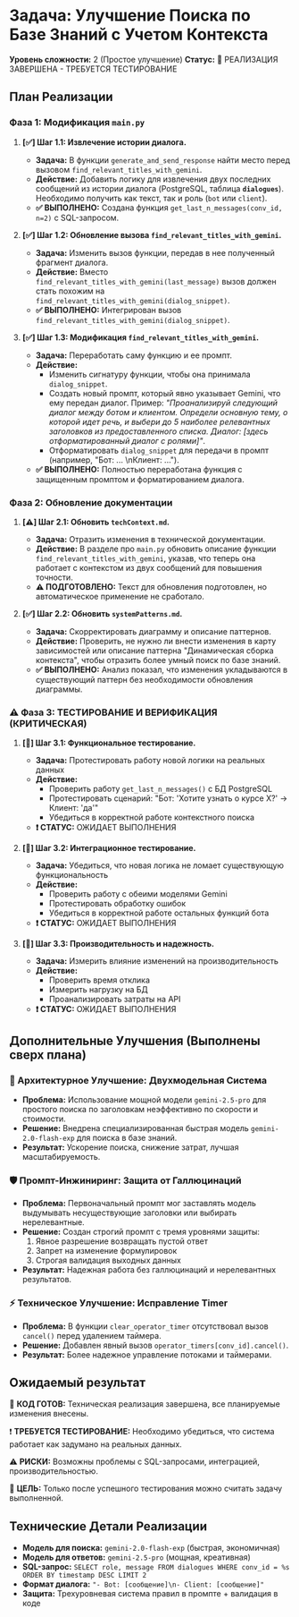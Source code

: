 # Задача: Улучшение Поиска по Базе Знаний с Учетом Контекста

**Уровень сложности:** 2 (Простое улучшение)
**Статус:** 🔧 РЕАЛИЗАЦИЯ ЗАВЕРШЕНА - ТРЕБУЕТСЯ ТЕСТИРОВАНИЕ

## План Реализации

### Фаза 1: Модификация `main.py`

1.  **[✅] Шаг 1.1: Извлечение истории диалога.**
    -   **Задача:** В функции `generate_and_send_response` найти место перед вызовом `find_relevant_titles_with_gemini`.
    -   **Действие:** Добавить логику для извлечения двух последних сообщений из истории диалога (PostgreSQL, таблица **`dialogues`**). Необходимо получить как текст, так и роль (`bot` или `client`).
    -   **✅ ВЫПОЛНЕНО:** Создана функция `get_last_n_messages(conv_id, n=2)` с SQL-запросом.

2.  **[✅] Шаг 1.2: Обновление вызова `find_relevant_titles_with_gemini`.**
    -   **Задача:** Изменить вызов функции, передав в нее полученный фрагмент диалога.
    -   **Действие:** Вместо `find_relevant_titles_with_gemini(last_message)` вызов должен стать похожим на `find_relevant_titles_with_gemini(dialog_snippet)`.
    -   **✅ ВЫПОЛНЕНО:** Интегрирован вызов `find_relevant_titles_with_gemini(dialog_snippet)`.

3.  **[✅] Шаг 1.3: Модификация `find_relevant_titles_with_gemini`.**
    -   **Задача:** Переработать саму функцию и ее промпт.
    -   **Действие:**
        -   Изменить сигнатуру функции, чтобы она принимала `dialog_snippet`.
        -   Создать новый промпт, который явно указывает Gemini, что ему передан диалог. Пример: *"Проанализируй следующий диалог между ботом и клиентом. Определи основную тему, о которой идет речь, и выбери до 5 наиболее релевантных заголовков из предоставленного списка. Диалог: [здесь отформатированный диалог с ролями]"*.
        -   Отформатировать `dialog_snippet` для передачи в промпт (например, "Бот: ... \nКлиент: ...").
    -   **✅ ВЫПОЛНЕНО:** Полностью переработана функция с защищенным промптом и форматированием диалога.

### Фаза 2: Обновление документации

1.  **[⚠️] Шаг 2.1: Обновить `techContext.md`.**
    -   **Задача:** Отразить изменения в технической документации.
    -   **Действие:** В разделе про `main.py` обновить описание функции `find_relevant_titles_with_gemini`, указав, что теперь она работает с контекстом из двух сообщений для повышения точности.
    -   **⚠️ ПОДГОТОВЛЕНО:** Текст для обновления подготовлен, но автоматическое применение не сработало.

2.  **[✅] Шаг 2.2: Обновить `systemPatterns.md`.**
    -   **Задача:** Скорректировать диаграмму и описание паттернов.
    -   **Действие:** Проверить, не нужно ли внести изменения в карту зависимостей или описание паттерна "Динамическая сборка контекста", чтобы отразить более умный поиск по базе знаний.
    -   **✅ ВЫПОЛНЕНО:** Анализ показал, что изменения укладываются в существующий паттерн без необходимости обновления диаграммы.

### ⚠️ Фаза 3: ТЕСТИРОВАНИЕ И ВЕРИФИКАЦИЯ (КРИТИЧЕСКАЯ)

1.  **[🔄] Шаг 3.1: Функциональное тестирование.**
    -   **Задача:** Протестировать работу новой логики на реальных данных
    -   **Действие:** 
        - Проверить работу `get_last_n_messages()` с БД PostgreSQL
        - Протестировать сценарий: "Бот: 'Хотите узнать о курсе X?' → Клиент: 'да'"
        - Убедиться в корректной работе контекстного поиска
    -   **❗ СТАТУС:** ОЖИДАЕТ ВЫПОЛНЕНИЯ

2.  **[🔄] Шаг 3.2: Интеграционное тестирование.**
    -   **Задача:** Убедиться, что новая логика не ломает существующую функциональность
    -   **Действие:**
        - Проверить работу с обеими моделями Gemini
        - Протестировать обработку ошибок
        - Убедиться в корректной работе остальных функций бота
    -   **❗ СТАТУС:** ОЖИДАЕТ ВЫПОЛНЕНИЯ

3.  **[🔄] Шаг 3.3: Производительность и надежность.**
    -   **Задача:** Измерить влияние изменений на производительность
    -   **Действие:**
        - Проверить время отклика
        - Измерить нагрузку на БД
        - Проанализировать затраты на API
    -   **❗ СТАТУС:** ОЖИДАЕТ ВЫПОЛНЕНИЯ

## Дополнительные Улучшения (Выполнены сверх плана)

### 🚀 Архитектурное Улучшение: Двухмодельная Система

-   **Проблема:** Использование мощной модели `gemini-2.5-pro` для простого поиска по заголовкам неэффективно по скорости и стоимости.
-   **Решение:** Внедрена специализированная быстрая модель `gemini-2.0-flash-exp` для поиска в базе знаний.
-   **Результат:** Ускорение поиска, снижение затрат, лучшая масштабируемость.

### 🛡️ Промпт-Инжиниринг: Защита от Галлюцинаций

-   **Проблема:** Первоначальный промпт мог заставлять модель выдумывать несуществующие заголовки или выбирать нерелевантные.
-   **Решение:** Создан строгий промпт с тремя уровнями защиты:
    1. Явное разрешение возвращать пустой ответ
    2. Запрет на изменение формулировок
    3. Строгая валидация выходных данных
-   **Результат:** Надежная работа без галлюцинаций и нерелевантных результатов.

### ⚡ Техническое Улучшение: Исправление Timer

-   **Проблема:** В функции `clear_operator_timer` отсутствовал вызов `cancel()` перед удалением таймера.
-   **Решение:** Добавлен явный вызов `operator_timers[conv_id].cancel()`.
-   **Результат:** Более надежное управление потоками и таймерами.

## Ожидаемый результат

🔧 **КОД ГОТОВ:** Техническая реализация завершена, все планируемые изменения внесены.

❗ **ТРЕБУЕТСЯ ТЕСТИРОВАНИЕ:** Необходимо убедиться, что система работает как задумано на реальных данных.

⚠️ **РИСКИ:** Возможны проблемы с SQL-запросами, интеграцией, производительностью.

🎯 **ЦЕЛЬ:** Только после успешного тестирования можно считать задачу выполненной.

## Технические Детали Реализации

-   **Модель для поиска:** `gemini-2.0-flash-exp` (быстрая, экономичная)
-   **Модель для ответов:** `gemini-2.5-pro` (мощная, креативная)
-   **SQL-запрос:** `SELECT role, message FROM dialogues WHERE conv_id = %s ORDER BY timestamp DESC LIMIT 2`
-   **Формат диалога:** `"- Bot: [сообщение]\n- Client: [сообщение]"`
-   **Защита:** Трехуровневая система правил в промпте + валидация в коде 